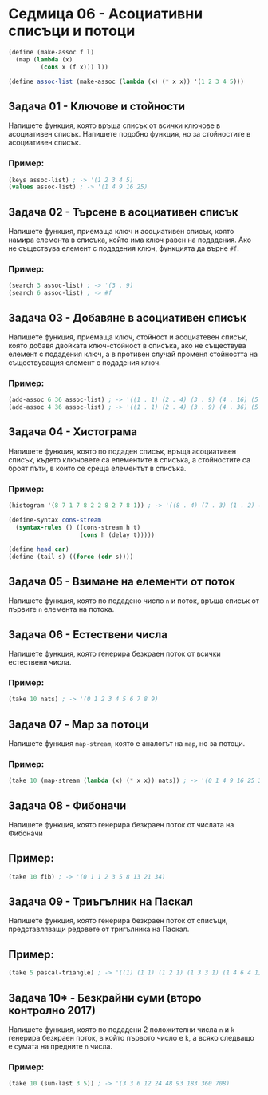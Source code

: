 # Седмица 06 - Асоциативни списъци и потоци

```scheme
(define (make-assoc f l)
  (map (lambda (x)
         (cons x (f x))) l))

(define assoc-list (make-assoc (lambda (x) (* x x)) '(1 2 3 4 5)))
```

## Задача 01 - Ключове и стойности
Напишете функция, която връща списък от всички ключове в асоциативен списък. Напишете подобно функция, но за стойностите в асоциативен списък.

### Пример:
```scheme
(keys assoc-list) ; -> '(1 2 3 4 5)
(values assoc-list) ; -> '(1 4 9 16 25)
```

## Задача 02 - Търсене в асоциативен списък
Напишете функция, приемаща ключ и асоциативен списък, която намира елементa в списъка, който има ключ равен на подадения. Ако не съществува елемент с подадения ключ, функцията да върне `#f`.

### Пример:
```scheme
(search 3 assoc-list) ; -> '(3 . 9)
(search 6 assoc-list) ; -> #f
```

## Задача 03 - Добавяне в асоциативен списък
Напишете функция, приемаща ключ, стойност и асоциатевен списък, която добавя двойката ключ-стойност в списъка, ако не съществува елемент с подадения ключ, а в противен случай променя стойността на съществуващия елемент с подадения ключ.

### Пример:
```scheme
(add-assoc 6 36 assoc-list) ; -> '((1 . 1) (2 . 4) (3 . 9) (4 . 16) (5 . 25) (6 . 36))
(add-assoc 4 36 assoc-list) ; -> '((1 . 1) (2 . 4) (3 . 9) (4 . 36) (5 . 25))
```

## Задача 04 - Хистограма
Напишете функция, която по подаден списък, връща асоциативен списък, където ключовете са елементите в списъка, а стойностите са броят пъти, в които се среща елементът в списъка.

### Пример:
```scheme
(histogram '(8 7 1 7 8 2 2 8 2 7 8 1)) ; -> '((8 . 4) (7 . 3) (1 . 2) (2 . 3))
```

```scheme
(define-syntax cons-stream
  (syntax-rules () ((cons-stream h t)
                    (cons h (delay t)))))

(define head car)
(define (tail s) ((force (cdr s)))) 
```

## Задача 05 - Взимане на елементи от поток
Напишете функция, която по подадено число `n` и поток, връща списък от първите `n` елемента на потока.

## Задача 06 - Естествени числа
Напишете функция, която генерира безкраен поток от всички естествени числа.

### Пример:
```scheme
(take 10 nats) ; -> '(0 1 2 3 4 5 6 7 8 9)
```

## Задача 07 - Map за потоци
Напишете функция `map-stream`, която е аналогът на `map`, но за потоци.

### Пример:
```scheme
(take 10 (map-stream (lambda (x) (* x x)) nats)) ; -> '(0 1 4 9 16 25 36 49 64 81)
```

## Задача 08 - Фибоначи
Напишете функция, която генерира безкраен поток от числата на Фибоначи

## Пример:
```scheme
(take 10 fib) ; -> '(0 1 1 2 3 5 8 13 21 34)
```

## Задача 09 - Триъгълник на Паскал
Напишете функция, която генерира безкраен поток от списъци, представляващи редовете от тригълника на Паскал.

## Пример:
```scheme 
(take 5 pascal-triangle) ; -> '((1) (1 1) (1 2 1) (1 3 3 1) (1 4 6 4 1))
```

## Задача 10* - Безкрайни суми (второ контролно 2017)
Напишете функция, която по подадени 2 положителни числа `n` и `k` генерира безкраен поток, в който първото число е `k`, а всяко следващо е сумата на предните `n` числа.

### Пример:
```scheme
(take 10 (sum-last 3 5)) ; -> '(3 3 6 12 24 48 93 183 360 708)
```
